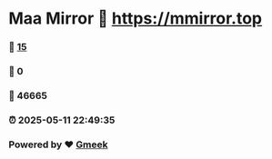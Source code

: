 # Maa Mirror :link: https://mmirror.top 
### :page_facing_up: [15](https://mmirror.top/tag.html) 
### :speech_balloon: 0 
### :hibiscus: 46665 
### :alarm_clock: 2025-05-11 22:49:35 
### Powered by :heart: [Gmeek](https://github.com/Meekdai/Gmeek)
